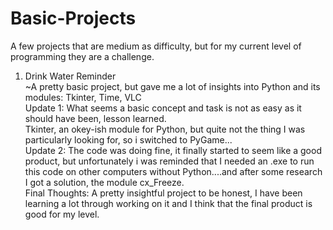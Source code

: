 # Basic-Projects
A few projects that are medium as difficulty, but for my current level of programming they are a challenge.

1) Drink Water Reminder<br>
~A pretty basic project, but gave me a lot of insights into Python and its modules: Tkinter, Time, VLC<br>
Update 1: What seems a basic concept and task is not as easy as it should have been, lesson learned.<br>
Tkinter, an okey-ish module for Python, but quite not the thing I was particularly looking for, so i switched to PyGame...<br>
Update 2: The code was doing fine, it finally started to seem like a good product, but unfortunately i was reminded that I needed an .exe to run this code on other computers without Python....and after some research I got a solution, the module cx_Freeze.<br>
Final Thoughts: A pretty insightful project to be honest, I have been learning a lot through working on it and I think that the final product is good for my level.
